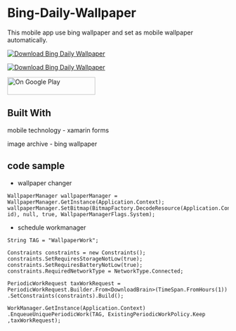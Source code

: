 

# Bing-Daily-Wallpaper

This mobile app use bing wallpaper and set as mobile wallpaper automatically.

[![Download Bing Daily Wallpaper](https://a.fsdn.com/con/app/sf-download-button)](https://sourceforge.net/projects/bing-daily-wallpaper/files/latest/download)

[![Download Bing Daily Wallpaper](https://img.shields.io/sourceforge/dm/bing-daily-wallpaper.svg)](https://sourceforge.net/projects/bing-daily-wallpaper/files/latest/download)

<a href="https://play.google.com/store/apps/details?id=lk.stechbuzz.bingwallpaper">
<img border="0" alt="On Google Play" src="http://www.gstatic.com/android/market_images/web/play_prism_hlock_2x.png" height="40" width="200">
</a>


## Built With
mobile technology - xamarin forms

image archive - bing wallpaper

## code sample

- wallpaper changer
```
WallpaperManager wallpaperManager = WallpaperManager.GetInstance(Application.Context);
wallpaperManager.SetBitmap(BitmapFactory.DecodeResource(Application.Context.Resources, id), null, true, WallpaperManagerFlags.System);
```

- schedule workmanager

```
String TAG = "WallpaperWork";

Constraints constraints = new Constraints();
constraints.SetRequiresStorageNotLow(true);
constraints.SetRequiresBatteryNotLow(true);
constraints.RequiredNetworkType = NetworkType.Connected;

PeriodicWorkRequest taxWorkRequest = PeriodicWorkRequest.Builder.From<DownloadBrain>(TimeSpan.FromHours(1))
.SetConstraints(constraints).Build();
            
WorkManager.GetInstance(Application.Context)
.EnqueueUniquePeriodicWork(TAG, ExistingPeriodicWorkPolicy.Keep ,taxWorkRequest);
```


